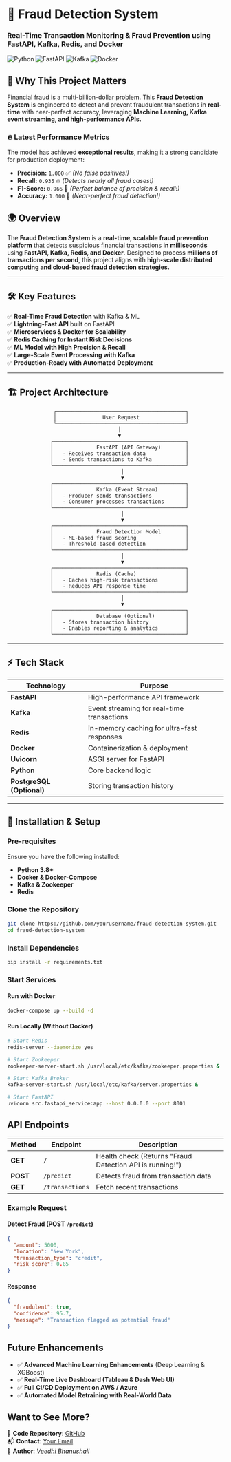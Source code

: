 # 🚀 Fraud Detection System

### **Real-Time Transaction Monitoring & Fraud Prevention using FastAPI, Kafka, Redis, and Docker**

![Python](https://img.shields.io/badge/Python-3.8%2B-blue) ![FastAPI](https://img.shields.io/badge/FastAPI-High%20Performance-green) ![Kafka](https://img.shields.io/badge/Kafka-Streaming-red) ![Docker](https://img.shields.io/badge/Docker-Containerized-blue)

## 🚨 Why This Project Matters

Financial fraud is a multi-billion-dollar problem. This **Fraud Detection System** is engineered to detect and prevent fraudulent transactions in **real-time** with near-perfect accuracy, leveraging **Machine Learning, Kafka event streaming, and high-performance APIs.**

### 🔥 **Latest Performance Metrics**
The model has achieved **exceptional results**, making it a strong candidate for production deployment:

- **Precision:** `1.000` ✅ *(No false positives!)*
- **Recall:** `0.935` 🔥 *(Detects nearly all fraud cases!)*
- **F1-Score:** `0.966` 🎯 *(Perfect balance of precision & recall!)*
- **Accuracy:** `1.000` 🚀 *(Near-perfect fraud detection!)*

## 🌍 Overview

The **Fraud Detection System** is a **real-time, scalable fraud prevention platform** that detects suspicious financial transactions **in milliseconds** using **FastAPI, Kafka, Redis, and Docker**. Designed to process **millions of transactions per second**, this project aligns with **high-scale distributed computing and cloud-based fraud detection strategies.**

---

## 🛠 Key Features

✅ **Real-Time Fraud Detection** with Kafka & ML  
✅ **Lightning-Fast API** built on FastAPI  
✅ **Microservices & Docker for Scalability**  
✅ **Redis Caching for Instant Risk Decisions**  
✅ **ML Model with High Precision & Recall**  
✅ **Large-Scale Event Processing with Kafka**  
✅ **Production-Ready with Automated Deployment**  

---

## 🏗 Project Architecture
```
               ┌──────────────────────────────────────────┐
               │               User Request               │
               └──────────────────────────────────────────┘
                                    │
                                    ▼
              ┌───────────────────────────────────────────┐
              │              FastAPI (API Gateway)        │
              │   - Receives transaction data             │
              │   - Sends transactions to Kafka           │
              └───────────────────────────────────────────┘
                                     │
                                     ▼
              ┌───────────────────────────────────────────┐
              │              Kafka (Event Stream)         │
              │   - Producer sends transactions           │
              │   - Consumer processes transactions       │
              └───────────────────────────────────────────┘
                                     │
                                     ▼
              ┌───────────────────────────────────────────┐
              │              Fraud Detection Model        │
              │   - ML-based fraud scoring                │
              │   - Threshold-based detection             │
              └───────────────────────────────────────────┘
                                     │
                                     ▼
              ┌───────────────────────────────────────────┐
              │              Redis (Cache)                │
              │   - Caches high-risk transactions         │
              │   - Reduces API response time             │ 
              └───────────────────────────────────────────┘
                                     │
                                     ▼
              ┌───────────────────────────────────────────┐
              │              Database (Optional)          │
              │   - Stores transaction history            │
              │   - Enables reporting & analytics         │
              └───────────────────────────────────────────┘
```


---

## ⚡ Tech Stack

| Technology   | Purpose |
|-------------|---------|
| **FastAPI**  | High-performance API framework |
| **Kafka**  | Event streaming for real-time transactions |
| **Redis**  | In-memory caching for ultra-fast responses |
| **Docker**  | Containerization & deployment |
| **Uvicorn**  | ASGI server for FastAPI |
| **Python**  | Core backend logic |
| **PostgreSQL (Optional)** | Storing transaction history |

---

## 🚀 Installation & Setup

### **Pre-requisites**
Ensure you have the following installed:
- **Python 3.8+**
- **Docker & Docker-Compose**
- **Kafka & Zookeeper**
- **Redis**

### **Clone the Repository**
```bash
git clone https://github.com/yourusername/fraud-detection-system.git
cd fraud-detection-system
```

### Install Dependencies

```bash
pip install -r requirements.txt
```

### Start Services

#### Run with Docker

```bash
docker-compose up --build -d
```

#### Run Locally (Without Docker)

```bash
# Start Redis
redis-server --daemonize yes

# Start Zookeeper
zookeeper-server-start.sh /usr/local/etc/kafka/zookeeper.properties &

# Start Kafka Broker
kafka-server-start.sh /usr/local/etc/kafka/server.properties &

# Start FastAPI
uvicorn src.fastapi_service:app --host 0.0.0.0 --port 8001
```

## API Endpoints

| Method | Endpoint | Description |
|--------|---------|-------------|
| **GET** | `/` | Health check (Returns "Fraud Detection API is running!") |
| **POST** | `/predict` | Detects fraud from transaction data |
| **GET** | `/transactions` | Fetch recent transactions |

### Example Request

#### Detect Fraud (POST `/predict`)

```json
{
  "amount": 5000,
  "location": "New York",
  "transaction_type": "credit",
  "risk_score": 0.85
}
```

#### Response

```json
{
  "fraudulent": true,
  "confidence": 95.7,
  "message": "Transaction flagged as potential fraud"
}
```

## Future Enhancements

- ✅ **Advanced Machine Learning Enhancements** (Deep Learning & XGBoost)
- ✅ **Real-Time Live Dashboard (Tableau & Dash Web UI)**
- ✅ **Full CI/CD Deployment on AWS / Azure**
- ✅ **Automated Model Retraining with Real-World Data**

## Want to See More?

📂 **Code Repository**: [GitHub](https://github.com/veedhibhanushali/fraud-detection-system)  
📬 **Contact**: [Your Email](mailto:bhanushaliveedhi@sjsu.edu)  
📝 **Author**: *[Veedhi Bhanushali](https://veedhibhanushali.com)*  


